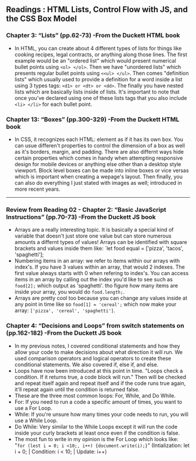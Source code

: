 ## Readings : HTML Lists, Control Flow with JS, and the CSS Box Model

### Chapter 3: “Lists” (pp.62-73) -From the Duckett HTML book
- In HTML, you can create about 4 different types of lists for things like cooking recipes, legal contracts, or anything along those lines. The first example would be an "ordered list" which would present numerical bullet points using `<ol> </ol>`. Then we have "unordered lists" which presents regular bullet points using `<<ul> </ul>`. Then comes "definition lists" which usually used to provide a definition for a word inside a list using 3 types tags: `<d1> or <dt> or <dd>`. The finally you have nested lists which are basically lists inside of lists. It's important to note that once you've declared using one of these lists tags that you also include `<li> </li>` for each bullet point.

### Chapter 13: “Boxes” (pp.300-329) -From the Duckett HTML book
- In CSS, it recognizes each HTML: element as if it has its own box. You can usue differen't properties to control the dimension of a box as well as it's borders, margin, and padding. There are also differnt ways hide certain properties which comes in handy when attempting responsive design for mobile devices or anything else other than a desktop style viewport. Block level boxes can be made into inline boxes or vice versas which is important when creating a wepage's layout. Then finally, you can also do everything I just stated with images as well; introduced in more recent years.

*** 

### Review from Reading 02 - Chapter 2: “Basic JavaScript Instructions” (pp.70-73) -From the Duckett JS book
- Arrays are a really interesting topic. It is basically a special kind of variable that doesn't just store one value but can store numerous amounts a differnt types of values! Arrays can be identified with square brackets and values inside them like: `let food equal = ['pizza', 'tacos', 'spaghetti'];
- Numbering items in an array: we refer to items within our arrays with index's. If you have 3 values within an array, that would 2 indexes. The first value always starts with 0 when refering to index's. You can access items in an array by calling out the index you'd like to see such as `food[2];` which output as 'spaghetti'. tho figure how many items are inside your array, you would do `food.length;`.
- Arrays are pretty cool too because you can change any values inside at any point in time like so `food[1] = 'cereal';` which now make your array: `['pizza', 'cereal', 'spaghetti']`.

### Chapter 4: “Decisions and Loops” from switch statements on (pp.162-182) -From the Duckett JS book
- In my previous notes, I covered conditional statements and how they allow your code to make decisions about what direction it will run. We used comparison operators and logical operators to create these conditional statements. We also covered if, else if, and else.
- Loops have now been introduced at this point in time. "Loops check a condition. If it returns true, a code block will run." Then will be checked and repeat itself again and repeat itself and if the code runs true again, it'll repeat again until the condition is returned false.
- These are the three most common loops: For, While, and Do While.
- For: If you need to run a code a specific amount of times, you want to use a For Loop. 
- While: If you're unsure how many times your code needs to run, you will use a While Loop.
- Do While: Very similar to the While Loops except it will run the code inside your curly brackets at least once even if the condition is false.
- The most fun to write in my opinion is the For Loop which looks like: "`for (lest i = 0; i <10;, i++) {document.write(i);}`" (Intialization: let i + 0; | Condition: i < 10; | Update: i++)

